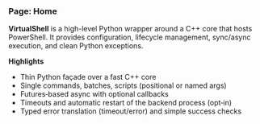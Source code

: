### Page: Home

**VirtualShell** is a high-level Python wrapper around a C++ core that hosts PowerShell. It provides configuration, lifecycle management, sync/async execution, and clean Python exceptions.

**Highlights**
- Thin Python façade over a fast C++ core
- Single commands, batches, scripts (positional or named args)
- Futures‑based async with optional callbacks
- Timeouts and automatic restart of the backend process (opt‑in)
- Typed error translation (timeout/error) and simple success checks